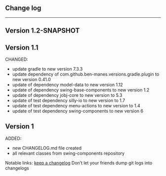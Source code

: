 ## Change log
----------------------

Version 1.2-SNAPSHOT
-------------



Version 1.1
-------------

CHANGED:

- update gradle to new version 7.3.3
- update dependency of com.github.ben-manes.versions.gradle.plugin to new version 0.41.0
- update of dependency model-data to new version 1.12
- update of dependency swing-base-components to new version 1.2
- update of dependency jobj-core to new version to 5.3
- update of test dependency silly-io to new version to 1.7
- update of test dependency menu-actions to new version to 1.4
- update of test dependency swing-components to new version 6

Version 1
-------------

ADDED:

- new CHANGELOG.md file created
- all relevant classes from swing-components repository

Notable links:
[keep a changelog](http://keepachangelog.com/en/1.0.0/) Don’t let your friends dump git logs into changelogs
